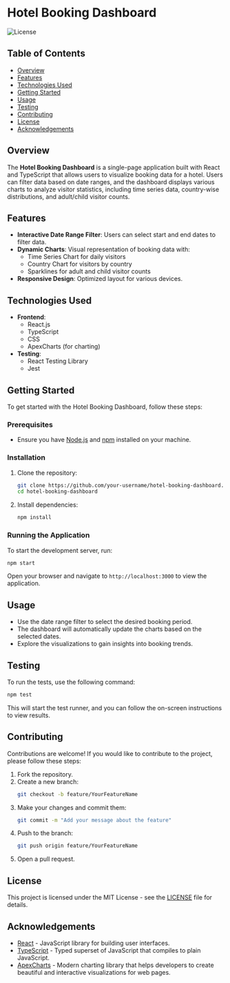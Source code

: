# Hotel Booking Dashboard

![License](https://img.shields.io/badge/license-MIT-green)

## Table of Contents

- [Overview](#overview)
- [Features](#features)
- [Technologies Used](#technologies-used)
- [Getting Started](#getting-started)
- [Usage](#usage)
- [Testing](#testing)
- [Contributing](#contributing)
- [License](#license)
- [Acknowledgements](#acknowledgements)

## Overview

The **Hotel Booking Dashboard** is a single-page application built with React and TypeScript that allows users to visualize booking data for a hotel. Users can filter data based on date ranges, and the dashboard displays various charts to analyze visitor statistics, including time series data, country-wise distributions, and adult/child visitor counts.

## Features

- **Interactive Date Range Filter**: Users can select start and end dates to filter data.
- **Dynamic Charts**: Visual representation of booking data with:
  - Time Series Chart for daily visitors
  - Country Chart for visitors by country
  - Sparklines for adult and child visitor counts
- **Responsive Design**: Optimized layout for various devices.

## Technologies Used

- **Frontend**:
  - React.js
  - TypeScript
  - CSS 
  - ApexCharts (for charting)
- **Testing**:
  - React Testing Library
  - Jest

## Getting Started

To get started with the Hotel Booking Dashboard, follow these steps:

### Prerequisites

- Ensure you have [Node.js](https://nodejs.org/) and [npm](https://www.npmjs.com/) installed on your machine.

### Installation

1. Clone the repository:
   ```bash
   git clone https://github.com/your-username/hotel-booking-dashboard.git
   cd hotel-booking-dashboard
   ```

2. Install dependencies:
   ```bash
   npm install
   ```

### Running the Application

To start the development server, run:
```bash
npm start
```

Open your browser and navigate to `http://localhost:3000` to view the application.

## Usage

- Use the date range filter to select the desired booking period.
- The dashboard will automatically update the charts based on the selected dates.
- Explore the visualizations to gain insights into booking trends.

## Testing

To run the tests, use the following command:
```bash
npm test
```

This will start the test runner, and you can follow the on-screen instructions to view results.

## Contributing

Contributions are welcome! If you would like to contribute to the project, please follow these steps:

1. Fork the repository.
2. Create a new branch:
   ```bash
   git checkout -b feature/YourFeatureName
   ```
3. Make your changes and commit them:
   ```bash
   git commit -m "Add your message about the feature"
   ```
4. Push to the branch:
   ```bash
   git push origin feature/YourFeatureName
   ```
5. Open a pull request.

## License

This project is licensed under the MIT License - see the [LICENSE](LICENSE) file for details.

## Acknowledgements

- [React](https://reactjs.org/) - JavaScript library for building user interfaces.
- [TypeScript](https://www.typescriptlang.org/) - Typed superset of JavaScript that compiles to plain JavaScript.
- [ApexCharts](https://apexcharts.com/) - Modern charting library that helps developers to create beautiful and interactive visualizations for web pages.



